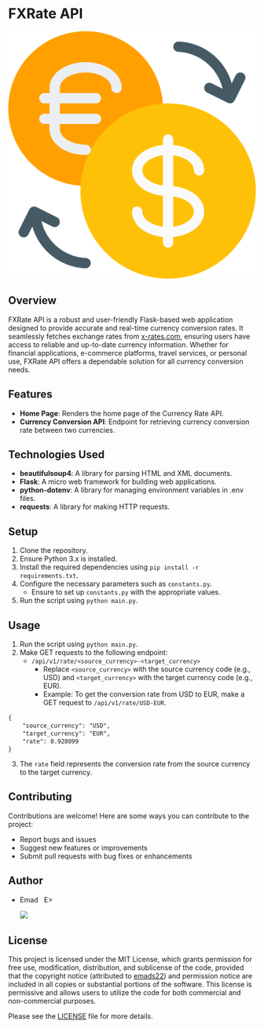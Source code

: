 # FXRate API

![FXRate_API_logo](./static/assets/images/FXRate_API_logo.png)

## Overview
FXRate API is a robust and user-friendly Flask-based web application designed to provide accurate and real-time currency conversion rates. It seamlessly fetches exchange rates from [x-rates.com](https://www.x-rates.com/), ensuring users have access to reliable and up-to-date currency information. Whether for financial applications, e-commerce platforms, travel services, or personal use, FXRate API offers a dependable solution for all currency conversion needs.

## Features
- **Home Page**: Renders the home page of the Currency Rate API.
- **Currency Conversion API**: Endpoint for retrieving currency conversion rate between two currencies.

## Technologies Used
- **beautifulsoup4**: A library for parsing HTML and XML documents.
- **Flask**: A micro web framework for building web applications.
- **python-dotenv**: A library for managing environment variables in .env files.
- **requests**: A library for making HTTP requests.

## Setup
1. Clone the repository.
2. Ensure Python 3.x is installed.
3. Install the required dependencies using `pip install -r requirements.txt`.
4. Configure the necessary parameters such as `constants.py`.
   - Ensure to set up `constants.py` with the appropriate values.
5. Run the script using `python main.py`.

## Usage
1. Run the script using `python main.py`.
2. Make GET requests to the following endpoint:
   - `/api/v1/rate/<source_currency>-<target_currency>`
     - Replace `<source_currency>` with the source currency code (e.g., USD) and `<target_currency>` with the target currency code (e.g., EUR).
     - Example: To get the conversion rate from USD to EUR, make a GET request to `/api/v1/rate/USD-EUR`.

```
{
    "source_currency": "USD",
    "target_currency": "EUR",
    "rate": 0.928099
}
```

3. The `rate` field represents the conversion rate from the source currency to the target currency.

## Contributing
Contributions are welcome! Here are some ways you can contribute to the project:
- Report bugs and issues
- Suggest new features or improvements
- Submit pull requests with bug fixes or enhancements

## Author
- Emad &nbsp; E>
  
  [<img src="https://img.shields.io/badge/GitHub-Profile-blue?logo=github" width="150">](https://github.com/emads22)

## License
This project is licensed under the MIT License, which grants permission for free use, modification, distribution, and sublicense of the code, provided that the copyright notice (attributed to [emads22](https://github.com/emads22)) and permission notice are included in all copies or substantial portions of the software. This license is permissive and allows users to utilize the code for both commercial and non-commercial purposes.

Please see the [LICENSE](LICENSE) file for more details.